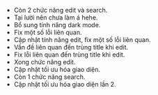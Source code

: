 - Còn 2 chức năng edit và search.
- Tại lười nên chưa làm á hehe.
- Bổ sung tính năng dark mode.
- Fix một số lỗi liên quan.
- Cập nhật tính năng edit, fix một số lỗi liên quan.
- Vấn đề liên quan đến trùng title khi edit.
- Fix lỗi liên quan đến trùng title khi edit.
- Xong chức năng edit.
- Cập nhật tối ưu hóa giao diện.
- Còn 1 chức năng search.
- Cập nhật tối ưu hóa giao diện lần 2.